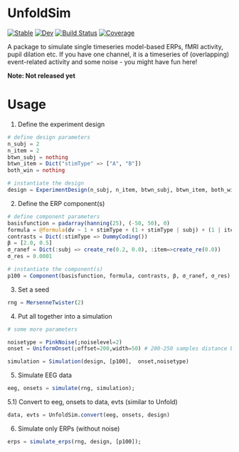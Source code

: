 # UnfoldSim

[![Stable](https://img.shields.io/badge/docs-stable-blue.svg)](https://s-ccs.github.io/UnfoldSim.jl/stable/)
[![Dev](https://img.shields.io/badge/docs-dev-blue.svg)](https://s-ccs.github.io/UnfoldSim.jl/dev/)
[![Build Status](https://github.com/s-ccs/UnfoldSim.jl/actions/workflows/CI.yml/badge.svg?branch=main)](https://github.com/s-ccs/UnfoldSim.jl/actions/workflows/CI.yml?query=branch%3Amain)
[![Coverage](https://codecov.io/gh/s-ccs/UnfoldSim.jl/branch/main/graph/badge.svg)](https://codecov.io/gh/s-ccs/UnfoldSim.jl)


A package to simulate single timeseries model-based ERPs, fMRI activity, pupil dilation etc.
If you have one channel, it is a timeseries of (overlapping) event-related activity and some noise - you might have fun here!

**Note: Not released yet**

# Usage

1) Define the experiment design
```julia
# define design parameters
n_subj = 2
n_item = 2
btwn_subj = nothing
btwn_item = Dict("stimType" => ["A", "B"])
both_win = nothing

# instantiate the design
design = ExperimentDesign(n_subj, n_item, btwn_subj, btwn_item, both_win)
```

2) Define the ERP component(s)
```julia
# define component parameters
basisfunction = padarray(hanning(25), (-50, 50), 0)
formula = @formula(dv ~ 1 + stimType + (1 + stimType | subj) + (1 | item))
contrasts = Dict(:stimType => DummyCoding())
β = [2.0, 0.5]
σ_ranef = Dict(:subj => create_re(0.2, 0.0), :item=>create_re(0.0))
σ_res = 0.0001

# instantiate the component(s)
p100 = Component(basisfunction, formula, contrasts, β, σ_ranef, σ_res)
```

3) Set a seed
```julia
rng = MersenneTwister(2)
```

4) Put all together into a simulation
```julia
# some more parameters

noisetype = PinkNoise(;noiselevel=2)
onset = UniformOnset(;offset=200,width=50) # 200-250 samples distance between events

simulation = Simulation(design, [p100],  onset,noisetype)
```

5) Simulate EEG data
```julia
eeg, onsets = simulate(rng, simulation);
```

5.1) Convert to eeg, onsets to data, evts (similar to Unfold)
```julia
data, evts = UnfoldSim.convert(eeg, onsets, design)
```

6) Simulate only ERPs (without noise)
```julia
erps = simulate_erps(rng, design, [p100]);
```
